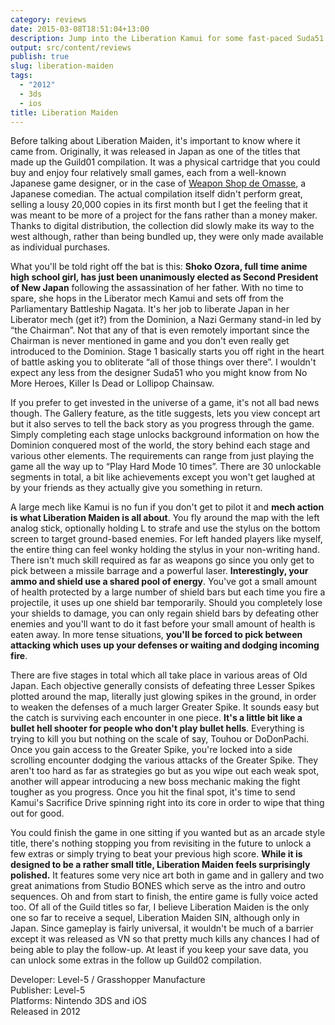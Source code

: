 ```yaml
---
category: reviews
date: 2015-03-08T18:51:04+13:00
description: Jump into the Liberation Kamui for some fast-paced Suda51 style action as you fight to save New Japan!
output: src/content/reviews
publish: true
slug: liberation-maiden
tags:
  - "2012"
  - 3ds
  - ios
title: Liberation Maiden
---
```

Before talking about Liberation Maiden, it's important to know where it came from. Originally, it was released in Japan as one of the titles that made up the Guild01 compilation. It was a physical cartridge that you could buy and enjoy four relatively small games, each from a well-known Japanese game designer, or in the case of [Weapon Shop de Omasse](/reviews/weapon-shop-de-omasse), a Japanese comedian. The actual compilation itself didn't perform great, selling a lousy 20,000 copies in its first month but I get the feeling that it was meant to be more of a project for the fans rather than a money maker. Thanks to digital distribution, the collection did slowly make its way to the west although, rather than being bundled up, they were only made available as individual purchases.

What you'll be told right off the bat is this: **Shoko Ozora, full time anime high school girl, has just been unanimously elected as Second President of New Japan** following the assassination of her father. With no time to spare, she hops in the Liberator mech Kamui and sets off from the Parliamentary Battleship Nagata. It's her job to liberate Japan in her Liberator mech (get it?) from the Dominion, a Nazi Germany stand-in led by “the Chairman”. Not that any of that is even remotely important since the Chairman is never mentioned in game and you don't even really get introduced to the Dominion. Stage 1 basically starts you off right in the heart of battle asking you to obliterate “all of those things over there”. I wouldn't expect any less from the designer Suda51 who you might know from No More Heroes, Killer Is Dead or Lollipop Chainsaw.

If you prefer to get invested in the universe of a game, it's not all bad news though. The Gallery feature, as the title suggests, lets you view concept art but it also serves to tell the back story as you progress through the game. Simply completing each stage unlocks background information on how the Dominion conquered most of the world, the story behind each stage and various other elements. The requirements can range from just playing the game all the way up to “Play Hard Mode 10 times”. There are 30 unlockable segments in total, a bit like achievements except you won't get laughed at by your friends as they actually give you something in return.

A large mech like Kamui is no fun if you don't get to pilot it and **mech action is what Liberation Maiden is all about**. You fly around the map with the left analog stick, optionally holding L to strafe and use the stylus on the bottom screen to target ground-based enemies. For left handed players like myself, the entire thing can feel wonky holding the stylus in your non-writing hand. There isn't much skill required as far as weapons go since you only get to pick between a missile barrage and a powerful laser. **Interestingly, your ammo and shield use a shared pool of energy**. You've got a small amount of health protected by a large number of shield bars but each time you fire a projectile, it uses up one shield bar temporarily. Should you completely lose your shields to damage, you can only regain shield bars by defeating other enemies and you'll want to do it fast before your small amount of health is eaten away. In more tense situations, **you'll be forced to pick between attacking which uses up your defenses or waiting and dodging incoming fire**.

There are five stages in total which all take place in various areas of Old Japan. Each objective generally consists of defeating three Lesser Spikes plotted around the map, literally just glowing spikes in the ground, in order to weaken the defenses of a much larger Greater Spike. It sounds easy but the catch is surviving each encounter in one piece. **It's a little bit like a bullet hell shooter for people who don't play bullet hells**. Everything is trying to kill you but nothing on the scale of say, Touhou or DoDonPachi. Once you gain access to the Greater Spike, you're locked into a side scrolling encounter dodging the various attacks of the Greater Spike. They aren't too hard as far as strategies go but as you wipe out each weak spot, another will appear introducing a new boss mechanic making the fight tougher as you progress. Once you hit the final spot, it's time to send Kamui's Sacrifice Drive spinning right into its core in order to wipe that thing out for good.

You could finish the game in one sitting if you wanted but as an arcade style title, there's nothing stopping you from revisiting in the future to unlock a few extras or simply trying to beat your previous high score. **While it is designed to be a rather small title, Liberation Maiden feels surprisingly polished.** It features some very nice art both in game and in gallery and two great animations from Studio BONES which serve as the intro and outro sequences. Oh and from start to finish, the entire game is fully voice acted too. Of all of the Guild titles so far, I believe Liberation Maiden is the only one so far to receive a sequel, Liberation Maiden SIN, although only in Japan. Since gameplay is fairly universal, it wouldn't be much of a barrier except it was released as VN so that pretty much kills any chances I had of being able to play the follow-up. At least if you keep your save data, you can unlock some extras in the follow up Guild02 compilation.

Developer: Level-5 / Grasshopper Manufacture \
Publisher: Level-5 \
Platforms: Nintendo 3DS and iOS \
Released in 2012
